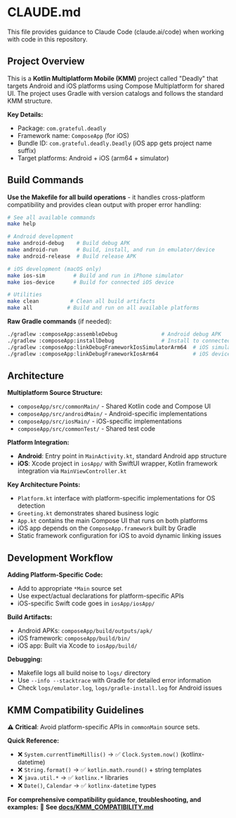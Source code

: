 # CLAUDE.md

This file provides guidance to Claude Code (claude.ai/code) when working with code in this repository.

## Project Overview

This is a **Kotlin Multiplatform Mobile (KMM)** project called "Deadly" that targets Android and iOS platforms using Compose Multiplatform for shared UI. The project uses Gradle with version catalogs and follows the standard KMM structure.

**Key Details:**
- Package: `com.grateful.deadly`
- Framework name: `ComposeApp` (for iOS)
- Bundle ID: `com.grateful.deadly.Deadly` (iOS app gets project name suffix)
- Target platforms: Android + iOS (arm64 + simulator)

## Build Commands

**Use the Makefile for all build operations** - it handles cross-platform compatibility and provides clean output with proper error handling:

```bash
# See all available commands
make help

# Android development
make android-debug    # Build debug APK
make android-run      # Build, install, and run in emulator/device
make android-release  # Build release APK

# iOS development (macOS only)
make ios-sim         # Build and run in iPhone simulator
make ios-device      # Build for connected iOS device

# Utilities  
make clean          # Clean all build artifacts
make all           # Build and run on all available platforms
```

**Raw Gradle commands** (if needed):
```bash
./gradlew :composeApp:assembleDebug              # Android debug APK
./gradlew :composeApp:installDebug               # Install to connected Android device
./gradlew :composeApp:linkDebugFrameworkIosSimulatorArm64  # iOS simulator framework
./gradlew :composeApp:linkDebugFrameworkIosArm64           # iOS device framework
```

## Architecture

**Multiplatform Source Structure:**
- `composeApp/src/commonMain/` - Shared Kotlin code and Compose UI
- `composeApp/src/androidMain/` - Android-specific implementations  
- `composeApp/src/iosMain/` - iOS-specific implementations
- `composeApp/src/commonTest/` - Shared test code

**Platform Integration:**
- **Android**: Entry point in `MainActivity.kt`, standard Android app structure
- **iOS**: Xcode project in `iosApp/` with SwiftUI wrapper, Kotlin framework integration via `MainViewController.kt`

**Key Architecture Points:**
- `Platform.kt` interface with platform-specific implementations for OS detection
- `Greeting.kt` demonstrates shared business logic
- `App.kt` contains the main Compose UI that runs on both platforms
- iOS app depends on the `ComposeApp.framework` built by Gradle
- Static framework configuration for iOS to avoid dynamic linking issues

## Development Workflow

**Adding Platform-Specific Code:**
- Add to appropriate `*Main` source set
- Use expect/actual declarations for platform-specific APIs
- iOS-specific Swift code goes in `iosApp/iosApp/`

**Build Artifacts:**
- Android APKs: `composeApp/build/outputs/apk/`
- iOS framework: `composeApp/build/bin/`
- iOS app: Built via Xcode to `iosApp/build/`

**Debugging:**
- Makefile logs all build noise to `logs/` directory
- Use `--info --stacktrace` with Gradle for detailed error information
- Check `logs/emulator.log`, `logs/gradle-install.log` for Android issues

## KMM Compatibility Guidelines

**⚠️ Critical**: Avoid platform-specific APIs in `commonMain` source sets.

**Quick Reference:**
- ❌ `System.currentTimeMillis()` → ✅ `Clock.System.now()` (kotlinx-datetime)
- ❌ `String.format()` → ✅ `kotlin.math.round()` + string templates  
- ❌ `java.util.*` → ✅ `kotlinx.*` libraries
- ❌ `Date()`, `Calendar` → ✅ `kotlinx-datetime` types

**For comprehensive compatibility guidance, troubleshooting, and examples:**
📖 **See [docs/KMM_COMPATIBILITY.md](docs/KMM_COMPATIBILITY.md)**